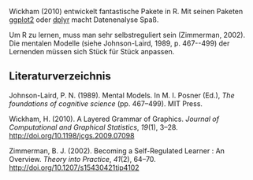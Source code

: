 Wickham (2010) entwickelt fantastische Pakete in R. Mit seinen Paketen
[ggplot2](http://ggplot2.org/) oder
[dplyr](https://cran.rstudio.com/web/packages/dplyr/vignettes/introduction.html)
macht Datenenalyse Spaß.

Um R zu lernen, muss man sehr selbstreguliert sein (Zimmerman, 2002).
Die mentalen Modelle (siehe Johnson-Laird, 1989, p. 467--499) der
Lernenden müssen sich Stück für Stück anpassen.

Literaturverzeichnis
--------------------

Johnson-Laird, P. N. (1989). Mental Models. In M. I. Posner (Ed.), *The
foundations of cognitive science* (pp. 467–499). MIT Press.

Wickham, H. (2010). A Layered Grammar of Graphics. *Journal of
Computational and Graphical Statistics*, *19*(1), 3–28.
<http://doi.org/10.1198/jcgs.2009.07098>

Zimmerman, B. J. (2002). Becoming a Self-Regulated Learner : An
Overview. *Theory into Practice*, *41*(2), 64–70.
<http://doi.org/10.1207/s15430421tip4102>
